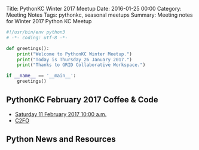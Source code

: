 Title: PythonKC Winter 2017 Meetup
Date: 2016-01-25 00:00
Category: Meeting Notes
Tags: pythonkc, seasonal meetups
Summary: Meeting notes for Winter 2017 Python KC Meetup

```python
#!/usr/bin/env python3
# -*- coding: utf-8 -*-

def greetings():
    print("Welcome to PythonKC Winter Meetup.")
    print("Today is Thursday 26 January 2017.")
    print("Thanks to GRID Collaborative Workspace.")

if __name__ == '__main__':
    greetings()
```

## PythonKC February 2017 Coffee & Code
* [Saturday 11 February 2017 10:00 a.m.](https://www.meetup.com/pythonkc/events/237054678/)
* [C2FO](https://c2fo.com)

## Python News and Resources
